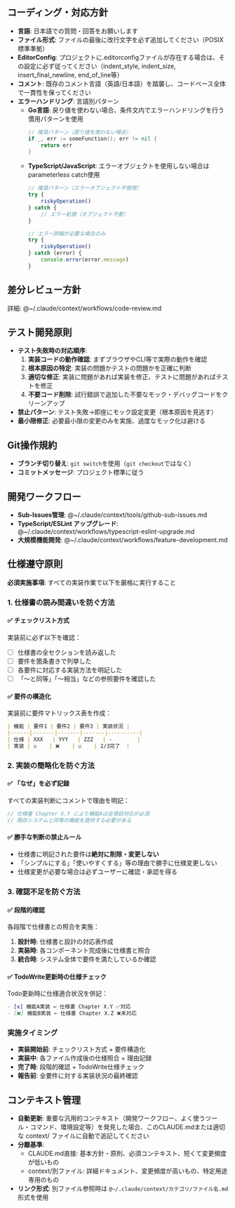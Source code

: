 ## コーディング・対応方針

- **言語**: 日本語での質問・回答をお願いします
- **ファイル形式**: ファイルの最後に改行文字を必ず追加してください（POSIX標準準拠）
- **EditorConfig**: プロジェクトに.editorconfigファイルが存在する場合は、その設定に必ず従ってください（indent_style, indent_size, insert_final_newline, end_of_line等）
- **コメント**: 既存のコメント言語（英語/日本語）を踏襲し、コードベース全体で一貫性を保ってください
- **エラーハンドリング**: 言語別パターン
  - **Go言語**: 戻り値を使わない場合、条件文内でエラーハンドリングを行う慣用パターンを使用
    ```go
    // 推奨パターン（戻り値を使わない場合）
    if _, err := someFunction(); err != nil {
        return err
    }
    ```
  - **TypeScript/JavaScript**: エラーオブジェクトを使用しない場合はparameterless catch使用
    ```typescript
    // 推奨パターン（エラーオブジェクト不使用）
    try {
        riskyOperation()
    } catch {
        // エラー処理（オブジェクト不要）
    }

    // エラー詳細が必要な場合のみ
    try {
        riskyOperation()
    } catch (error) {
        console.error(error.message)
    }
    ```

## 差分レビュー方針

詳細: @~/.claude/context/workflows/code-review.md

## テスト開発原則

- **テスト失敗時の対応順序**:
  1. **実装コードの動作確認**: まずブラウザやCLI等で実際の動作を確認
  2. **根本原因の特定**: 実装の問題かテストの問題かを正確に判断
  3. **適切な修正**: 実装に問題があれば実装を修正、テストに問題があればテストを修正
  4. **不要コード削除**: 試行錯誤で追加した不要なモック・デバッグコードをクリーンアップ
- **禁止パターン**: テスト失敗→即座にモック設定変更（根本原因を見逃す）
- **最小限修正**: 必要最小限の変更のみを実施、過度なモック化は避ける

## Git操作規約

- **ブランチ切り替え**: `git switch`を使用（`git checkout`ではなく）
- **コミットメッセージ**: プロジェクト標準に従う

## 開発ワークフロー

- **Sub-Issues管理**: @~/.claude/context/tools/github-sub-issues.md
- **TypeScript/ESLint アップグレード**: @~/.claude/context/workflows/typescript-eslint-upgrade.md
- **大規模機能開発**: @~/.claude/context/workflows/feature-development.md

## 仕様遵守原則

**必須実施事項**: すべての実装作業で以下を厳格に実行すること

### 1. 仕様書の読み間違いを防ぐ方法

#### ✅ チェックリスト方式
実装前に必ず以下を確認：
- [ ] 仕様書の全セクションを読み返した
- [ ] 要件を箇条書きで列挙した
- [ ] 各要件に対応する実装方法を明記した
- [ ] 「〜と同等」「〜相当」などの参照要件を確認した

#### ✅ 要件の構造化
実装前に要件マトリックス表を作成：
```markdown
| 機能 | 要件1 | 要件2 | 要件3 | 実装状況 |
|------|-------|-------|-------|----------|
| 仕様 | XXX   | YYY   | ZZZ   | -        |
| 実装 | ☑️    | ❌    | ☑️    | 2/3完了  |
```

### 2. 実装の簡略化を防ぐ方法

#### ✅ 「なぜ」を必ず記録
すべての実装判断にコメントで理由を明記：
```typescript
// 仕様書 Chapter X.Y により機能Aは全項目対応が必須
// 既存システムと同等の機能を提供する必要がある
```

#### ✅ 勝手な判断の禁止ルール
- 仕様書に明記された要件は**絶対に削除・変更しない**
- 「シンプルにする」「使いやすくする」等の理由で勝手に仕様変更しない
- 仕様変更が必要な場合は必ずユーザーに確認・承認を得る

### 3. 確認不足を防ぐ方法

#### ✅ 段階的確認
各段階で仕様書との照合を実施：
1. **設計時**: 仕様書と設計の対応表作成
2. **実装時**: 各コンポーネント完成後に仕様書と照合
3. **統合時**: システム全体で要件を満たしているか確認

#### ✅ TodoWrite更新時の仕様チェック
Todo更新時に仕様適合状況を併記：
```markdown
- [x] 機能A実装 ← 仕様書 Chapter X.Y ✅対応
- [❌] 機能B実装 ← 仕様書 Chapter X.Z ❌未対応
```

### 実施タイミング

- **実装開始前**: チェックリスト方式 + 要件構造化
- **実装中**: 各ファイル作成後の仕様照合 + 理由記録
- **完了時**: 段階的確認 + TodoWrite仕様チェック
- **報告前**: 全要件に対する実装状況の最終確認

## コンテキスト管理

- **自動更新**: 重要な汎用的コンテキスト（開発ワークフロー、よく使うツール・コマンド、環境設定等）を発見した場合、このCLAUDE.mdまたは適切な context/ ファイルに自動で追記してください
- **分離基準**:
  - CLAUDE.md直接: 基本方針・原則、必須コンテキスト、短くて変更頻度が低いもの
  - context/別ファイル: 詳細ドキュメント、変更頻度が高いもの、特定用途専用のもの
- **リンク形式**: 別ファイル参照時は `@~/.claude/context/カテゴリ/ファイル名.md` 形式を使用

